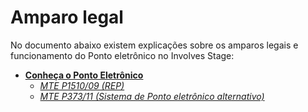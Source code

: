 # Amparo legal

No documento abaixo existem explicações sobre os amparos legais e funcionamento do Ponto eletrônico no Involves Stage:

* [**Conheça o Ponto Eletrônico**](https://drive.google.com/file/d/15FLycHjwer7gI5vA-s5Dz-TUayqbOHL5/view)
  * [_MTE P1510/09 (REP)_](https://www.trt2.jus.br/geral/tribunal2/ORGAOS/MTE/Portaria/P1510_09.html)
  * [_MTE P373/11 (Sistema de Ponto eletrônico alternativo)_](https://www.trt2.jus.br/geral/tribunal2/ORGAOS/MTE/Portaria/P373_11.html)
